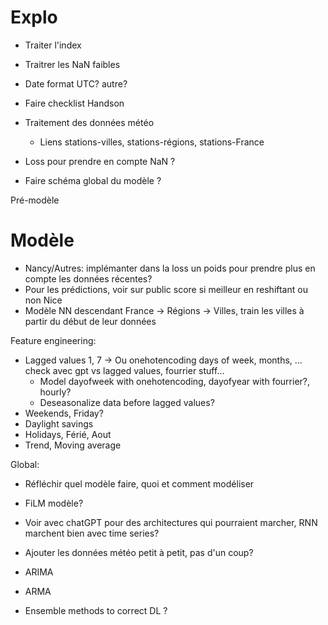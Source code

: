 # Explo
- Traiter l'index
- Traitrer les NaN faibles
- Date format UTC? autre?
- Faire checklist Handson
- Traitement des données météo
    - Liens stations-villes, stations-régions, stations-France
- Loss pour prendre en compte NaN ?

- Faire schéma global du modèle ?


Pré-modèle

# Modèle
- Nancy/Autres: implémanter dans la loss un poids pour prendre plus en compte les données récentes?
- Pour les prédictions, voir sur public score si meilleur en reshiftant ou non Nice
- Modèle NN descendant France -> Régions -> Villes, train les villes à partir du début de leur données


Feature engineering:
- Lagged values 1, 7 -> Ou onehotencoding days of week, months, ... check avec gpt vs lagged values, fourrier stuff...
    - Model dayofweek with onehotencoding, dayofyear with fourrier?, hourly?
    - Deseasonalize data before lagged values?
- Weekends, Friday?
- Daylight savings
- Holidays, Férié, Aout
- Trend, Moving average

Global:
- Réfléchir quel modèle faire, quoi et comment modéliser
- FiLM modèle?
- Voir avec chatGPT pour des architectures qui pourraient marcher, RNN marchent bien avec time series?
- Ajouter les données météo petit à petit, pas d'un coup?

- ARIMA
- ARMA
- Ensemble methods to correct DL ?